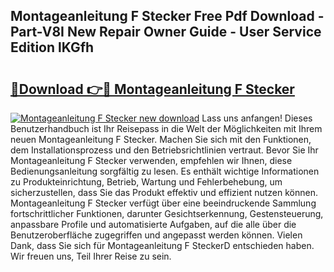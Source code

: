 ## Montageanleitung F Stecker Free Pdf Download - Part-V8I New Repair Owner Guide - User Service Edition lKGfh

# <h2><a href="http://df8hd6i.blite.top/?on=Montageanleitung+F+Stecker">🔗Download 👉🔴 Montageanleitung F Stecker</a></h2>

[![Montageanleitung F Stecker new download](https://i.imgur.com/lujVjoI.png)](http://df8hd6i.blite.top/?on=Montageanleitung+F+Stecker)
Lass uns anfangen! Dieses Benutzerhandbuch ist Ihr Reisepass in die Welt der Möglichkeiten mit Ihrem neuen Montageanleitung F Stecker. Machen Sie sich mit den Funktionen, dem Installationsprozess und den Betriebsrichtlinien vertraut. Bevor Sie Ihr Montageanleitung F Stecker verwenden, empfehlen wir Ihnen, diese Bedienungsanleitung sorgfältig zu lesen. Es enthält wichtige Informationen zu Produkteinrichtung, Betrieb, Wartung und Fehlerbehebung, um sicherzustellen, dass Sie das Produkt effektiv und effizient nutzen können. Montageanleitung F Stecker verfügt über eine beeindruckende Sammlung fortschrittlicher Funktionen, darunter Gesichtserkennung, Gestensteuerung, anpassbare Profile und automatisierte Aufgaben, auf die alle über die Benutzeroberfläche zugegriffen und angepasst werden können. Vielen Dank, dass Sie sich für Montageanleitung F SteckerD entschieden haben. Wir freuen uns, Teil Ihrer Reise zu sein.
